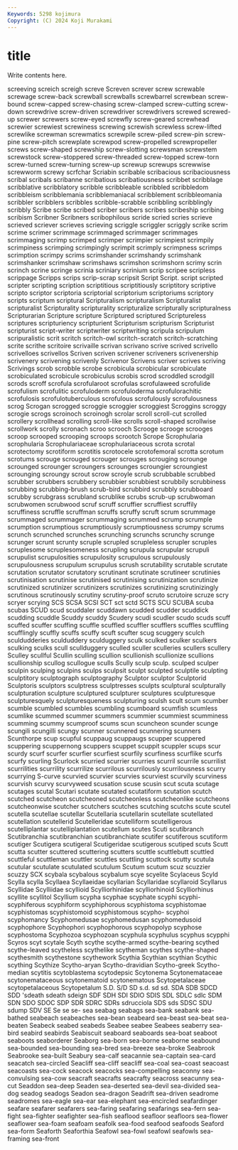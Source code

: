 ```yaml
---
Keywords: 5298 kojimura
Copyright: (C) 2024 Koji Murakami
---
```


# title

Write contents here.



screeving screich screigh screve Screven screver
screw screwable screwage screw-back screwball screwballs screwbarrel screwbean screw-bound screw-capped
screw-chasing screw-clamped screw-cutting screw-down screwdrive screw-driven screwdriver screwdrivers screwed screwed-up
screwer screwers screw-eyed screwfly screw-geared screwhead screwier screwiest screwiness screwing
screwish screwless screw-lifted screwlike screwman screwmatics screwpile screw-piled screw-pin screw-pine
screw-pitch screwplate screwpod screw-propelled screwpropeller screws screw-shaped screwship screw-slotting screwsman
screwstem screwstock screw-stoppered screw-threaded screw-topped screw-torn screw-turned screw-turning screw-up screwup
screwups screwwise screwworm screwy scrfchar Scriabin scribable scribacious scribaciousness scribal
scribals scribanne scribatious scribatiousness scribbet scribblage scribblative scribblatory scribble scribbleable
scribbled scribbledom scribbleism scribblemania scribblemaniacal scribblement scribbleomania scribbler scribblers scribbles
scribble-scrabble scribbling scribblingly scribbly Scribe scribe scribed scriber scribers scribes
scribeship scribing scribism Scribner Scribners scribophilous scride scried scries scrieve
scrieved scriever scrieves scrieving scriggle scriggler scriggly scrike scrim scrime
scrimer scrimmage scrimmaged scrimmager scrimmages scrimmaging scrimp scrimped scrimper scrimpier
scrimpiest scrimpily scrimpiness scrimping scrimpingly scrimpit scrimply scrimpness scrimps scrimption
scrimpy scrims scrimshander scrimshandy scrimshank scrimshanker scrimshaw scrimshaws scrimshon scrimshorn
scrimy scrin scrinch scrine scringe scrinia scriniary scrinium scrip scripee
scripless scrippage Scripps scrips scrip-scrap scripsit Script Script. script scripted
scripter scripting scription scriptitious scriptitiously scriptitory scriptive scripto scriptor scriptoria
scriptorial scriptorium scriptoriums scriptory scripts scriptum scriptural Scripturalism scripturalism Scripturalist
scripturalist Scripturality scripturality scripturalize scripturally scripturalness Scripturarian Scripture scripture Scriptured
scriptured Scriptureless scriptures scripturiency scripturient Scripturism scripturism Scripturist scripturist script-writer
scriptwriter scriptwriting scripula scripulum scripuralistic scrit scritch scritch-owl scritch-scratch scritch-scratching
scrite scrithe scritoire scrivaille scrivan scrivano scrive scrived scrivello scrivelloes
scrivellos Scriven scriven scrivener scriveners scrivenership scrivenery scrivening scrivenly Scrivenor
Scrivens scriver scrives scriving Scrivings scrob scrobble scrobe scrobicula scrobicular
scrobiculate scrobiculated scrobicule scrobiculus scrobis scrod scroddled scrodgill scrods scroff
scrofula scrofularoot scrofulas scrofulaweed scrofulide scrofulism scrofulitic scrofuloderm scrofuloderma scrofulorachitic
scrofulosis scrofulotuberculous scrofulous scrofulously scrofulousness scrog Scrogan scrogged scroggie scroggier
scroggiest Scroggins scroggy scrogie scrogs scroinoch scroinogh scrolar scroll scroll-cut
scrolled scrollery scrollhead scrolling scroll-like scrolls scroll-shaped scrollwise scrollwork scrolly
scronach scroo scrooch Scrooge scrooge scrooges scroop scrooped scrooping scroops
scrootch Scrope Scrophularia scrophularia Scrophulariaceae scrophulariaceous scrota scrotal scrotectomy scrotiform
scrotitis scrotocele scrotofemoral scrotta scrotum scrotums scrouge scrouged scrouger scrouges
scrouging scrounge scrounged scrounger scroungers scrounges scroungier scroungiest scrounging scroungy
scrout scrow scroyle scrub scrubbable scrubbed scrubber scrubbers scrubbery scrubbier
scrubbiest scrubbily scrubbiness scrubbing scrubbing-brush scrub-bird scrubbird scrubbly scrubboard scrubby
scrubgrass scrubland scrublike scrubs scrub-up scrubwoman scrubwomen scrubwood scruf scruff
scruffier scruffiest scruffily scruffiness scruffle scruffman scruffs scruffy scruft scrum
scrummage scrummaged scrummager scrummaging scrummed scrump scrumple scrumption scrumptious scrumptiously
scrumptiousness scrumpy scrums scrunch scrunched scrunches scrunching scrunchs scrunchy scrunge
scrunger scrunt scrunty scruple scrupled scrupleless scrupler scruples scruplesome scruplesomeness
scrupling scrupula scrupular scrupuli scrupulist scrupulosities scrupulosity scrupulous scrupulously scrupulousness
scrupulum scrupulus scrush scrutability scrutable scrutate scrutation scrutator scrutatory scrutinant
scrutinate scrutineer scrutinies scrutinisation scrutinise scrutinised scrutinising scrutinization scrutinize scrutinized
scrutinizer scrutinizers scrutinizes scrutinizing scrutinizingly scrutinous scrutinously scrutiny scrutiny-proof scruto
scrutoire scruze scry scryer scrying SCS SCSA SCSI SCT sct
sctd SCTS SCU SCUBA scuba scubas SCUD scud scuddaler scuddawn
scudded scudder scuddick scudding scuddle Scuddy scuddy Scudery scudi scudler
scudo scuds scuff scuffed scuffer scuffing scuffle scuffled scuffler scufflers
scuffles scuffling scufflingly scuffly scuffs scuffy scuft scufter scug scuggery
sculch sculdudderies sculduddery sculduggery sculk sculked sculker sculkers sculking sculks
scull scullduggery sculled sculler sculleries scullers scullery Sculley scullful Scullin
sculling scullion scullionish scullionize scullions scullionship scullog scullogue sculls Scully
sculp sculp. sculped sculper sculpin sculping sculpins sculps sculpsit sculpt
sculpted sculptile sculpting sculptitory sculptograph sculptography Sculptor sculptor Sculptorid Sculptoris
sculptors sculptress sculptresses sculpts sculptural sculpturally sculpturation sculpture sculptured sculpturer
sculptures sculpturesque sculpturesquely sculpturesqueness sculpturing sculsh scult scum scumber scumble
scumbled scumbles scumbling scumboard scumfish scumless scumlike scummed scummer scummers
scummier scummiest scumminess scumming scummy scumproof scums scun scuncheon scunder
scunge scungili scungilli scungy scunner scunnered scunnering scunners Scunthorpe scup
scupful scuppaug scuppaugs scupper scuppered scuppering scuppernong scuppers scuppet scuppit
scuppler scups scur scurdy scurf scurfer scurfier scurfiest scurfily scurfiness
scurflike scurfs scurfy scurling Scurlock scurried scurrier scurries scurril scurrile
scurrilist scurrilities scurrility scurrilize scurrilous scurrilously scurrilousness scurry scurrying S-curve
scurvied scurvier scurvies scurviest scurvily scurviness scurvish scurvy scurvyweed scusation
scuse scusin scut scuta scutage scutages scutal Scutari scutate scutated
scutatiform scutation scutch scutched scutcheon scutcheoned scutcheonless scutcheonlike scutcheons scutcheonwise
scutcher scutchers scutches scutching scutchs scute scutel scutella scutellae scutellar
Scutellaria scutellarin scutellate scutellated scutellation scutellerid Scutelleridae scutelliform scutelligerous scutelliplantar
scutelliplantation scutellum scutes Scuti scutibranch Scutibranchia scutibranchian scutibranchiate scutifer scutiferous
scutiform scutiger Scutigera scutigeral Scutigeridae scutigerous scutiped scuts Scutt scutta
scutter scuttered scuttering scutters scuttle scuttlebutt scuttled scuttleful scuttleman scuttler
scuttles scuttling scuttock scutty scutula scutular scutulate scutulated scutulum Scutum
scutum scuz scuzzier scuzzy SCX scybala scybalous scybalum scye scyelite
Scylaceus Scyld Scylla scylla Scyllaea Scyllaeidae scyllarian Scyllaridae scyllaroid Scyllarus
Scyllidae Scylliidae scyllioid Scylliorhinidae scylliorhinoid Scylliorhinus scyllite scyllitol Scyllium scypha
scyphae scyphate scyphi scyphi- scyphiferous scyphiform scyphiphorous scyphistoma scyphistomae scyphistomas
scyphistomoid scyphistomous scypho- scyphoi scyphomancy Scyphomedusae scyphomedusan scyphomedusoid scyphophore Scyphophori
scyphophorous scyphopolyp scyphose scyphostoma Scyphozoa scyphozoan scyphula scyphulus scyphus scypphi
Scyros scyt scytale Scyth scythe scythe-armed scythe-bearing scythed scythe-leaved scytheless
scythelike scytheman scythes scythe-shaped scythesmith scythestone scythework Scythia Scythian scythian
Scythic scything Scythize Scytho-aryan Scytho-dravidian Scytho-greek Scytho-median scytitis scytoblastema scytodepsic
Scytonema Scytonemataceae scytonemataceous scytonematoid scytonematous Scytopetalaceae scytopetalaceous Scytopetalum S.D. S/D
SD s.d. sd sd. SDA SDB SDCD SDD 'sdeath sdeath
sdeign SDF SDH SDI SDIO SDIS SDL SDLC sdlc SDM
SDN SDO SDOC SDP SDR SDRC SDRs sdrucciola SDS sds
SDSC SDU sdump SDV SE Se se se- sea seabag
seabags sea-bank seabank sea-bathed seabeach seabeaches sea-bean seabeard sea-beast sea-beat
sea-beaten Seabeck seabed seabeds Seabee seabee Seabees seaberry sea-bird seabird
seabirds Seabiscuit seaboard seaboards sea-boat seaboot seaboots seaborderer Seaborg sea-born
sea-borne seaborne seabound sea-bounded sea-bounding sea-bred sea-breeze sea-broke Seabrook Seabrooke
sea-built Seabury sea-calf seacannie sea-captain sea-card seacatch sea-circled Seacliff sea-cliff
seacliff sea-coal sea-coast seacoast seacoasts sea-cock seacock seacocks sea-compelling seaconny
sea-convulsing sea-cow seacraft seacrafts seacrafty seacross seacunny sea-cut Seaddon sea-deep
Seaden sea-deserted sea-devil sea-divided sea-dog seadog seadogs Seadon sea-dragon Seadrift
sea-driven seadrome seadromes sea-eagle sea-ear sea-elephant sea-encircled seafardinger seafare seafarer
seafarers sea-faring seafaring seafarings sea-fern sea-fight sea-fighter seafighter sea-fish seaflood
seafloor seafloors sea-flower seaflower sea-foam seafoam seafolk sea-food seafood seafoods
Seaford sea-form Seaforth Seaforthia Seafowl sea-fowl seafowl seafowls sea-framing sea-front
